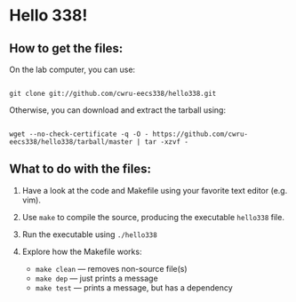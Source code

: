 Hello 338!
==========

How to get the files:
---------------------

On the lab computer, you can use:
<pre><code>
git clone git://github.com/cwru-eecs338/hello338.git
</code></pre>

Otherwise, you can download and extract the tarball using:
<pre><code>
wget --no-check-certificate -q -O - https://github.com/cwru-eecs338/hello338/tarball/master | tar -xzvf -
</code></pre>

What to do with the files:
--------------------------

1. Have a look at the code and Makefile using your favorite text editor (e.g. vim).

2. Use <code>make</code> to compile the source, producing the executable <code>hello338</code> file.

3. Run the executable using <code>./hello338</code>

4. Explore how the Makefile works:
   - <code>make clean</code> &mdash; removes non-source file(s)
   - <code>make dep</code> &mdash; just prints a message
   - <code>make test</code> &mdash; prints a message, but has a dependency

